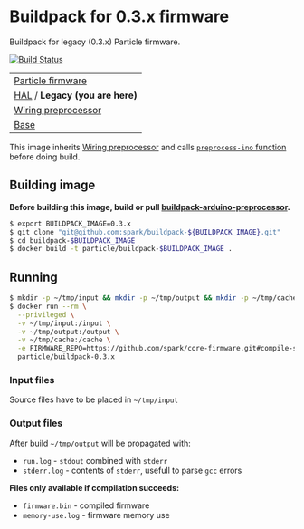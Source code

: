 # Buildpack for 0.3.x firmware
Buildpack for legacy (0.3.x) Particle firmware.

[![Build Status](https://travis-ci.org/spark/buildpack-0.3.x.svg)](https://travis-ci.org/spark/buildpack-0.3.x)

| |
|---|
|  [Particle firmware](https://github.com/spark/firmware-buildpack-builder)  |
| [HAL](https://github.com/spark/buildpack-hal) / **Legacy (you are here)** |
| [Wiring preprocessor](https://github.com/spark/buildpack-arduino-preprocessor) |
| [Base](https://github.com/spark/buildpack-base) |

This image inherits [Wiring preprocessor](https://github.com/spark/buildpack-arduino-preprocessor) and calls [`preprocess-ino` function](https://github.com/spark/buildpack-arduino-preprocessor#running) before doing build.

## Building image

**Before building this image, build or pull [buildpack-arduino-preprocessor](https://github.com/spark/buildpack-arduino-preprocessor).**

```bash
$ export BUILDPACK_IMAGE=0.3.x
$ git clone "git@github.com:spark/buildpack-${BUILDPACK_IMAGE}.git"
$ cd buildpack-$BUILDPACK_IMAGE
$ docker build -t particle/buildpack-$BUILDPACK_IMAGE .
```

## Running

```bash
$ mkdir -p ~/tmp/input && mkdir -p ~/tmp/output && mkdir -p ~/tmp/cache
$ docker run --rm \
  --privileged \
  -v ~/tmp/input:/input \
  -v ~/tmp/output:/output \
  -v ~/tmp/cache:/cache \
  -e FIRMWARE_REPO=https://github.com/spark/core-firmware.git#compile-server2 \
  particle/buildpack-0.3.x
```

### Input files
Source files have to be placed in `~/tmp/input`

### Output files
After build `~/tmp/output` will be propagated with:

* `run.log` - `stdout` combined with `stderr`
* `stderr.log` - contents of `stderr`, usefull to parse `gcc` errors

**Files only available if compilation succeeds:**
* `firmware.bin` - compiled firmware
* `memory-use.log` - firmware memory use
